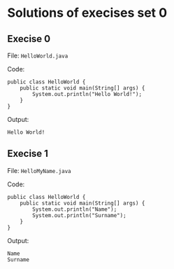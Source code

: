 # Solutions of execises set 0

## Execise 0

File: `HelloWorld.java`

Code:

```
public class HelloWorld {
	public static void main(String[] args) {
		System.out.println("Hello World!");
	}
}
```

Output:

```
Hello World!
```

## Execise 1

File: `HelloMyName.java`

Code:

```
public class HelloWorld {
	public static void main(String[] args) {
		System.out.println("Name");
		System.out.println("Surname");
	}
}
```

Output: 

```
Name
Surname
```
